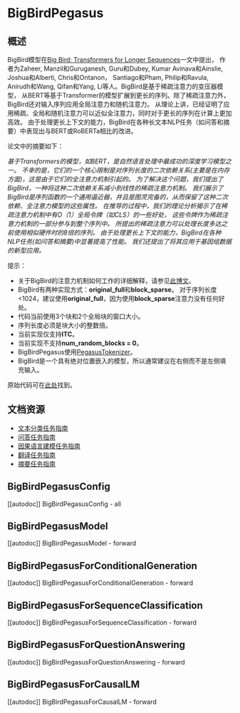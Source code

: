 <!--版权所有2021年The HuggingFace团队。
根据Apache 2.0许可证（“许可证”）获得许可; 在符合许可证的情况下，您不能使用此文件。
您可以在以下链接中获得许可证的副本：
http://www.apache.org/licenses/LICENSE-2.0
除非适用法律要求或书面同意，否则根据许可证分发的软件都是基于“按原样”提供的，
不附带任何明示或暗示的保证或条件。有关特定语言的保证或条件，请参见许可证的规定。
请注意，该文件是以 Markdown 为基础的，但包含我们文档生成器的特定语法（类似于 MDX）
这些语法可能无法在您的 Markdown 查看器中正确呈现。
-->

# BigBirdPegasus

## 概述

BigBird模型在[Big Bird: Transformers for Longer Sequences](https://arxiv.org/abs/2007.14062)一文中提出，
作者为Zaheer, Manzil和Guruganesh, Guru和Dubey, Kumar Avinava和Ainslie, Joshua和Alberti, Chris和Ontanon，
Santiago和Pham, Philip和Ravula, Anirudh和Wang, Qifan和Yang, Li等人。BigBird是基于稀疏注意力的变压器模型，
从BERT等基于Transformer的模型扩展到更长的序列。除了稀疏注意力外，BigBird还对输入序列应用全局注意力和随机注意力。
从理论上讲，已经证明了应用稀疏、全局和随机注意力可以近似全注意力，同时对于更长的序列在计算上更加高效。
由于处理更长上下文的能力，BigBird在各种长文本NLP任务（如问答和摘要）中表现出与BERT或RoBERTa相比的改进。

论文中的摘要如下：

*基于Transformers的模型，如BERT，是自然语言处理中最成功的深度学习模型之一。
不幸的是，它们的一个核心限制是对序列长度的二次依赖关系(主要是在内存方面)，这是由于它们的全注意力机制引起的。
为了解决这个问题，我们提出了BigBird，一种将这种二次依赖关系减小到线性的稀疏注意力机制。
我们展示了BigBird是序列函数的一个通用逼近器，并且是图灵完备的，从而保留了这种二次依赖、全注意力模型的这些属性。
在推导的过程中，我们的理论分析揭示了在稀疏注意力机制中有O（1）全局令牌（如CLS）的一些好处，
这些令牌作为稀疏注意力机制的一部分参与到整个序列中。
所提出的稀疏注意力可以处理长度多达之前使用相似硬件时的8倍的序列。
由于处理更长上下文的能力，BigBird在各种NLP任务(如问答和摘要)中显著提高了性能。
我们还提出了将其应用于基因组数据的新型应用。*

提示：

- 关于BigBird的注意力机制如何工作的详细解释，请参见[此博文](https://huggingface.co/blog/big-bird)。
- BigBird有两种实现方式：**original_full**和**block_sparse**。
  对于序列长度<1024，建议使用**original_full**，因为使用**block_sparse**注意力没有任何好处。
- 代码当前使用3个块和2个全局块的窗口大小。
- 序列长度必须是块大小的整数倍。
- 当前实现仅支持**ITC**。
- 当前实现不支持**num_random_blocks = 0**。
- BigBirdPegasus使用[PegasusTokenizer](https://github.com/huggingface/transformers/blob/main/src/transformers/models/pegasus/tokenization_pegasus.py)。
- BigBird是一个具有绝对位置嵌入的模型，所以通常建议在右侧而不是左侧填充输入。

原始代码可在[此处](https://github.com/google-research/bigbird)找到。

## 文档资源

- [文本分类任务指南](../tasks/sequence_classification)
- [问答任务指南](../tasks/question_answering)
- [因果语言建模任务指南](../tasks/language_modeling)
- [翻译任务指南](../tasks/translation)
- [摘要任务指南](../tasks/summarization)

## BigBirdPegasusConfig

[[autodoc]] BigBirdPegasusConfig
    - all

## BigBirdPegasusModel

[[autodoc]] BigBirdPegasusModel
    - forward

## BigBirdPegasusForConditionalGeneration

[[autodoc]] BigBirdPegasusForConditionalGeneration
    - forward

## BigBirdPegasusForSequenceClassification

[[autodoc]] BigBirdPegasusForSequenceClassification
    - forward

## BigBirdPegasusForQuestionAnswering

[[autodoc]] BigBirdPegasusForQuestionAnswering
    - forward

## BigBirdPegasusForCausalLM

[[autodoc]] BigBirdPegasusForCausalLM
    - forward
